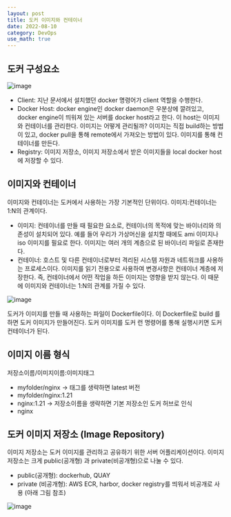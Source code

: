 ```yaml
---
layout: post
title: 도커 이미지와 컨테이너
date: 2022-08-10
category: DevOps
use_math: true
---
```


## 도커 구성요소

![image](https://user-images.githubusercontent.com/61526722/183892285-71b6ff02-f642-439c-a7fe-e42ed4094119.png)

- Client: 지난 문서에서 설치했던 docker 명령어가 client 역할을 수행한다. 
- Docker Host: docker engine인 docker daemon은 우분상에 깔려있고, docker engine이 띄워져 있는 서버를 docker host라고 한다. 이 host는 이미지와 컨테이너를 관리한다. 이미지는 어떻게 관리될까? 이미지는 직접 build하는 방법이 있고, docker pull을 통해 remote에서 가져오는 방법이 있다. 이미지를 통해 컨테이너를 만든다. 
- Registry: 이미지 저장소, 이미지 저장소에서 받은 이미지들을 local docker host에 저장할 수 있다. 

## 이미지와 컨테이너

이미지와 컨테이너는 도커에서 사용하는 가장 기본적인 단위이다. 이미지:컨테이너는 1:N의 관계이다.

- 이미지: 컨테이너를 만들 때 필요한 요소로, 컨테이너의 목적에 맞는 바이너리와 의존성이 설치되어 있다. 예를 들어 우리가 가상머신을 설치할 때에도 ami 이미지나 iso 이미지를 필요로 한다. 이미지는 여러 개의 계층으로 된 바이너리 파일로 존재한다.
- 컨테이너: 호스트 및 다른 컨테이너로부터 격리된 시스템 자원과 네트워크를 사용하는 프로세스이다. 이미지를 읽기 전용으로 사용하여 변경사항은 컨테이너 계층에 저장한다. 즉, 컨테이너에서 어떤 작업을 하든 이미지는 영향을 받지 않는다. 이 때문에 이미지와 컨테이너는 1:N의 관계를 가질 수 있다. 

![image](https://user-images.githubusercontent.com/61526722/183894186-cfcd51a1-03b5-450a-853e-aed163f5ebe9.png)

도커가 이미지를 만들 때 사용하는 파일이 Dockerfile이다. 이 Dockerfile로 build 를 하면 도커 이미지가 만들어진다. 도커 이미지를 도커 런 명령어를 통해 실행시키면 도커 컨테이너가 된다. 

## 이미지 이름 형식

저장소이름/이미지이름:이미지태그

- myfolder/nginx -> 태그를 생략하면 latest 버전 
- myfolder/nginx:1.21
- nginx:1.21 -> 저장소이름을 생략하면 기본 저장소인 도커 허브로 인식 
- nginx 

## 도커 이미지 저장소 (Image Repository)

이미지 저장소는 도커 이미지를 관리하고 공유하기 위한 서버 어플리케이션이다. 이미지 저장소는 크게 public(공개형) 과 private(비공개형)으로 나눌 수 있다. 

- public(공개형): dockerhub, QUAY
- private (비공개형): AWS ECR, harbor, docker registry를 띄워서 비공개로 사용 (아래 그림 참조)

![image](https://user-images.githubusercontent.com/61526722/183895974-2336c2cf-a45b-4a4d-aee2-1a6224fc57a7.png)


